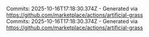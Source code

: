 Commits: 2025-10-16T17:18:30.374Z - Generated via https://github.com/marketplace/actions/artificial-grass
<br>
Commits: 2025-10-16T17:18:30.374Z - Generated via https://github.com/marketplace/actions/artificial-grass
<br>
